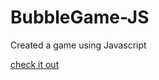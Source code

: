 # BubbleGame-JS
Created a game using Javascript


[check it out](bubblegame-neeljsproject.netlify.app)

